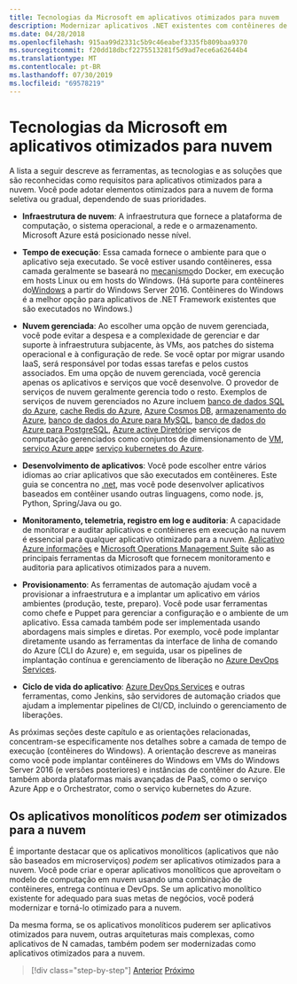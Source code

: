 ```yaml
---
title: Tecnologias da Microsoft em aplicativos otimizados para nuvem
description: Modernizar aplicativos .NET existentes com contêineres de nuvem e Windows do Azure | Tecnologias da Microsoft em aplicativos otimizados para nuvem
ms.date: 04/28/2018
ms.openlocfilehash: 915aa99d2331c5b9c46eabef3335fb809baa9370
ms.sourcegitcommit: f20dd18dbcf2275513281f5d9ad7ece6a62644b4
ms.translationtype: MT
ms.contentlocale: pt-BR
ms.lasthandoff: 07/30/2019
ms.locfileid: "69578219"
---
```

# <a name="microsoft-technologies-in-cloud-optimized-applications"></a>Tecnologias da Microsoft em aplicativos otimizados para nuvem

A lista a seguir descreve as ferramentas, as tecnologias e as soluções que são reconhecidas como requisitos para aplicativos otimizados para a nuvem. Você pode adotar elementos otimizados para a nuvem de forma seletiva ou gradual, dependendo de suas prioridades.

- **Infraestrutura de nuvem**: A infraestrutura que fornece a plataforma de computação, o sistema operacional, a rede e o armazenamento. Microsoft Azure está posicionado nesse nível.

- **Tempo de execução**: Essa camada fornece o ambiente para que o aplicativo seja executado. Se você estiver usando contêineres, essa camada geralmente se baseará no [mecanismo](https://docs.docker.com/engine/)do Docker, em execução em hosts Linux ou em hosts do Windows. (Há suporte para contêineres do[Windows](https://docs.microsoft.com/virtualization/windowscontainers/about/) a partir do Windows Server 2016. Contêineres do Windows é a melhor opção para aplicativos de .NET Framework existentes que são executados no Windows.)

- **Nuvem gerenciada**: Ao escolher uma opção de nuvem gerenciada, você pode evitar a despesa e a complexidade de gerenciar e dar suporte à infraestrutura subjacente, às VMs, aos patches do sistema operacional e à configuração de rede. Se você optar por migrar usando IaaS, será responsável por todas essas tarefas e pelos custos associados. Em uma opção de nuvem gerenciada, você gerencia apenas os aplicativos e serviços que você desenvolve. O provedor de serviços de nuvem geralmente gerencia todo o resto. Exemplos de serviços de nuvem gerenciados no Azure incluem [banco de dados SQL do Azure](https://azure.microsoft.com/services/sql-database), [cache Redis do Azure](https://azure.microsoft.com/services/cache/), [Azure Cosmos DB](https://azure.microsoft.com/services/cosmos-db/), [armazenamento do Azure](https://azure.microsoft.com/services/storage/), [banco de dados do Azure para MySQL](https://azure.microsoft.com/services/mysql/), [banco de dados do Azure para PostgreSQL](https://azure.microsoft.com/services/postgresql/), [Azure active Diretório](https://azure.microsoft.com/services/active-directory/)e serviços de computação gerenciados como conjuntos de dimensionamento de [VM](https://azure.microsoft.com/services/virtual-machine-scale-sets/), [serviço Azure app](https://azure.microsoft.com/services/app-service/)e [serviço kubernetes do Azure](https://azure.microsoft.com/services/container-service/).

- **Desenvolvimento de aplicativos**: Você pode escolher entre vários idiomas ao criar aplicativos que são executados em contêineres. Este guia se concentra no [.net](https://www.microsoft.com/net), mas você pode desenvolver aplicativos baseados em contêiner usando outras linguagens, como node. js, Python, Spring/Java ou go.

- **Monitoramento, telemetria, registro em log e auditoria**: A capacidade de monitorar e auditar aplicativos e contêineres em execução na nuvem é essencial para qualquer aplicativo otimizado para a nuvem. [Aplicativo Azure informações](https://azure.microsoft.com/services/application-insights/) e [Microsoft Operations Management Suite](https://www.microsoft.com/cloud-platform/operations-management-suite) são as principais ferramentas da Microsoft que fornecem monitoramento e auditoria para aplicativos otimizados para a nuvem.

- **Provisionamento**: As ferramentas de automação ajudam você a provisionar a infraestrutura e a implantar um aplicativo em vários ambientes (produção, teste, preparo). Você pode usar ferramentas como chefe e Puppet para gerenciar a configuração e o ambiente de um aplicativo. Essa camada também pode ser implementada usando abordagens mais simples e diretas. Por exemplo, você pode implantar diretamente usando as ferramentas da interface de linha de comando do Azure (CLI do Azure) e, em seguida, usar os pipelines de implantação contínua e gerenciamento de liberação no [Azure DevOps Services](https://azure.microsoft.com/services/devops/).

- **Ciclo de vida do aplicativo**: [Azure DevOps Services](https://azure.microsoft.com/services/devops/) e outras ferramentas, como Jenkins, são servidores de automação criados que ajudam a implementar pipelines de CI/CD, incluindo o gerenciamento de liberações.

As próximas seções deste capítulo e as orientações relacionadas, concentram-se especificamente nos detalhes sobre a camada de tempo de execução (contêineres do Windows). A orientação descreve as maneiras como você pode implantar contêineres do Windows em VMs do Windows Server 2016 (e versões posteriores) e instâncias de contêiner do Azure. Ele também aborda plataformas mais avançadas de PaaS, como o serviço Azure App e o Orchestrator, como o serviço kubernetes do Azure.

## <a name="monolithic-applications-can-be-cloud-optimized"></a>Os aplicativos monolíticos *podem* ser otimizados para a nuvem

É importante destacar que os aplicativos monolíticos (aplicativos que não são baseados em microserviços) *podem* ser aplicativos otimizados para a nuvem. Você pode criar e operar aplicativos monolíticos que aproveitam o modelo de computação em nuvem usando uma combinação de contêineres, entrega contínua e DevOps. Se um aplicativo monolítico existente for adequado para suas metas de negócios, você poderá modernizar e torná-lo otimizado para a nuvem.

Da mesma forma, se os aplicativos monolíticos puderem ser aplicativos otimizados para nuvem, outras arquiteturas mais complexas, como aplicativos de N camadas, também podem ser modernizadas como aplicativos otimizados para a nuvem.

>[!div class="step-by-step"]
>[Anterior](reasons-to-modernize-existing-net-apps-to-cloud-optimized-applications.md)
>[Próximo](what-about-cloud-native-applications.md)
